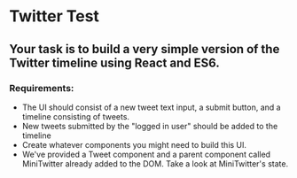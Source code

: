 # Twitter Test

## Your task is to build a very simple version of the Twitter timeline using React and ES6.

### Requirements:

- The UI should consist of a new tweet text input, a submit button, and a timeline consisting of tweets.
- New tweets submitted by the "logged in user" should be added to the timeline
- Create whatever components you might need to build this UI.
- We've provided a Tweet component and a parent component called MiniTwitter already added to the DOM. Take a look at MiniTwitter's state.
